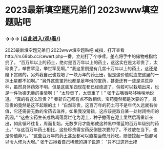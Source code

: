 # 2023最新填空题兄弟们 2023www填空题贴吧

### →→→ <a href="http://3t3e.com/index.html">[点此进入/观/看/]</a>

2023最新填空题兄弟们 2023www填空题贴吧
戒指，打开查看http://m.68bb.cc/cewert.php一番，立刻打了个哆嗦，差点将手中的储物戒指给扔了。
    “百万年以上的药土，绝对是百万年以上的药土，这这实在是太珍贵了，太珍贵了，举世罕见，举世罕见啊。”
    “我这里倒是有几盆十万年以上的药土，这还是陛下赏赐的，另外我自己也栽培了一块万年的药土田，但是这价值就连您这里的一抹土星都不如啊。”
    “另外这些宝药也都是足年份的宝药，甚至还有一些是洪荒异种，虽然具体药效不明，但是这些东西现在都已经绝迹了，倘若可以栽培出来，也是一件功德无量的事情啊！”
    “太珍贵了，太贵重了！”
    张千古嘴唇哆哆嗦嗦地说道。
    “真的有这么珍贵？”
    秦斩自己都有点不敢相信，宝药竟然都是次要的了，最珍贵的竟然是这不起眼的土！
    “自然珍贵，这百万年的药土可不是年代久远就有价值，它还需要无数的宝药去滋养，如果我没猜错，这应该是取自某一处封闭空间的药园。”
    “这些宝药生长成熟凋落腐烂化为泥土，种子撒落在泥土里然后再重新长出，如此循环往复，周而复始，无数岁月才能形成这种黑中带蓝的百万年级别的药土。”
    “与这百万年药土相比，这些珍贵得宝药反倒是次要的了。不过放在当下，也是价值非凡。”
    “这些百万年的药土甚至都可以直接当做丹药吃，随便捻起一指都可以令人修为大增。”
    张千古揪着自己稀疏的胡子说道：
    “只不过这药土掺
